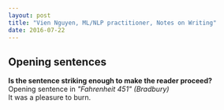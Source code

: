 ```yaml
---
layout: post
title: "Vien Nguyen, ML/NLP practitioner, Notes on Writing"
date: 2016-07-22
---
```


<h2>Opening sentences</h2>
<p align = "justify">
	<strong>Is the sentence striking enough to make the reader proceed?</strong><br>
	Opening sentence in <em>&quot;Fahrenheit 451&quot; (Bradbury)</em><br>
	It was a pleasure to burn.
</p>
<div>
<script>
  (function(i,s,o,g,r,a,m){i['GoogleAnalyticsObject']=r;i[r]=i[r]||function(){
  (i[r].q=i[r].q||[]).push(arguments)},i[r].l=1*new Date();a=s.createElement(o),
  m=s.getElementsByTagName(o)[0];a.async=1;a.src=g;m.parentNode.insertBefore(a,m)
  })(window,document,'script','https://www.google-analytics.com/analytics.js','ga');

  ga('create', 'UA-77434616-1', 'auto');
  ga('send', 'pageview');

</script>
</div>